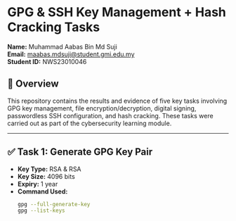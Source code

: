 # GPG & SSH Key Management + Hash Cracking Tasks

**Name:** Muhammad Aabas Bin Md Suji  
**Email:** maabas.mdsuji@student.gmi.edu.my  
**Student ID:** NWS23010046  

## 📌 Overview

This repository contains the results and evidence of five key tasks involving GPG key management, file encryption/decryption, digital signing, passwordless SSH configuration, and hash cracking. These tasks were carried out as part of the cybersecurity learning module.

---

## ✅ Task 1: Generate GPG Key Pair

- **Key Type:** RSA & RSA  
- **Key Size:** 4096 bits  
- **Expiry:** 1 year  
- **Command Used:**
  ```bash
  gpg --full-generate-key
  gpg --list-keys
